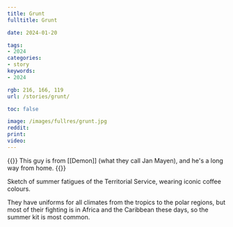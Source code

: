 ```yaml
---
title: Grunt
fulltitle: Grunt

date: 2024-01-20

tags:
- 2024
categories:
- story
keywords:
- 2024

rgb: 216, 166, 119
url: /stories/grunt/

toc: false

image: /images/fullres/grunt.jpg
reddit:
print:
video:
---
```

{{<note caption>}}
This guy is from [[Demon]] (what they call Jan Mayen), and he's a long way from home.
{{</note>}}

Sketch of summer fatigues of the Territorial Service, wearing iconic coffee colours.

They have uniforms for all climates from the tropics to the polar regions, but most of their fighting is in Africa and the Caribbean these days, so the summer kit is most common.